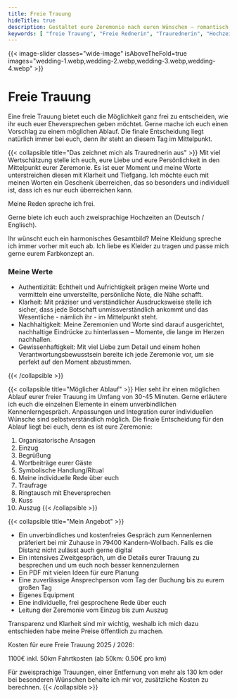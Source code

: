 ```yaml
---
title: Freie Trauung
hideTitle: true
description: Gestaltet eure Zeremonie nach euren Wünschen – romantisch, modern oder klassisch, aber immer einprägsam und einfühlsam.
keywords: [ "freie Trauung", "Freie Rednerin", "Traurednerin", "Hochzeit", "Schwarzwald", "Hochrhein", "Deutschschweiz", "Kaiserstuhl", "Freiburg", "individuelle Zeremonie", "romantische Trauung", "moderne Hochzeit", "emotional", "mit Herz", "Symbolische Handlung", "Traurede", "freies Sprechen", "Authentizität", "Nachhaltigkeit", "Gewissenhaftigkeit", "Klarheit"]
---
```


{{< image-slider classes="wide-image" isAboveTheFold=true images="wedding-1.webp,wedding-2.webp,wedding-3.webp,wedding-4.webp" >}}

# Freie Trauung

Eine freie Trauung bietet euch die Möglichkeit ganz frei zu entscheiden, wie ihr euch euer Eheversprechen geben möchtet.
Gerne mache ich euch einen Vorschlag zu einem möglichen Ablauf. Die finale
Entscheidung liegt natürlich immer bei euch, denn ihr steht an diesem Tag im Mittelpunkt.

{{< collapsible title="Das zeichnet mich als Traurednerin aus" >}}
Mit viel Wertschätzung stelle ich euch, eure Liebe und eure Persönlichkeit in den Mittelpunkt eurer Zeremonie. Es ist
euer Moment und meine Worte unterstreichen diesen mit Klarheit und Tiefgang.
Ich möchte euch mit meinen Worten ein Geschenk überreichen, das so besonders und individuell ist, dass ich es nur euch
überreichen kann.

Meine Reden spreche ich frei.

Gerne biete ich euch auch zweisprachige Hochzeiten an (Deutsch / Englisch).

Ihr wünscht euch ein harmonisches Gesamtbild? Meine Kleidung spreche ich immer vorher mit euch ab. Ich liebe es Kleider
zu tragen und passe mich gerne eurem Farbkonzept an.

<div class="highlight">
    <h3>Meine Werte</h3>
    <ul>
        <li>Authentizität: Echtheit und Aufrichtigkeit prägen meine Worte und vermitteln eine unverstellte, persönliche Note, die Nähe schafft.</li>
        <li>Klarheit: Mit präziser und verständlicher Ausdrucksweise stelle ich sicher, dass jede Botschaft unmissverständlich ankommt und das Wesentliche - nämlich ihr - im Mittelpunkt steht.</li>
        <li>Nachhaltigkeit: Meine Zeremonien und Worte sind darauf ausgerichtet, nachhaltige Eindrücke zu hinterlassen – Momente, die lange im Herzen nachhallen.</li>
        <li>Gewissenhaftigkeit: Mit viel Liebe zum Detail und einem hohen Verantwortungsbewusstsein bereite ich jede Zeremonie vor, um sie perfekt auf den Moment abzustimmen.</li>
    </ul>
</div>
{{< /collapsible >}}

{{< collapsible title="Möglicher Ablauf" >}}
Hier seht ihr einen möglichen Ablauf eurer freier Trauung im Umfang von 30-45 Minuten. Gerne erläutere ich euch die
einzelnen Elemente in einem unverbindlichen Kennenlerngespräch.
Anpassungen und Integration eurer individuellen Wünsche sind selbstverständlich möglich. Die finale Entscheidung für den
Ablauf liegt bei euch, denn es ist eure Zeremonie:

1. Organisatorische Ansagen
0. Einzug
0. Begrüßung
0. Wortbeiträge eurer Gäste
0. Symbolische Handlung/Ritual
0. Meine individuelle Rede über euch
0. Traufrage
0. Ringtausch mit Eheversprechen
0. Kuss
0. Auszug
   {{< /collapsible >}}

{{< collapsible title="Mein Angebot" >}}

- Ein unverbindliches und kostenfreies Gespräch zum Kennenlernen präferiert bei mir Zuhause in 79400 Kandern-Wollbach.
  Falls es die Distanz nicht zulässt auch gerne digital
- Ein intensives Zweitgespräch, um die Details eurer Trauung zu besprechen und um euch noch besser kennenzulernen
- Ein PDF mit vielen Ideen für eure Planung
- Eine zuverlässige Ansprechperson vom Tag der Buchung bis zu eurem großen Tag
- Eigenes Equipment
- Eine individuelle, frei gesprochene Rede über euch
- Leitung der Zeremonie vom Einzug bis zum Auszug

Transparenz und Klarheit sind mir wichtig, weshalb ich mich dazu entschieden habe meine Preise öffentlich zu machen.

<div class="highlight">
  <p>Kosten für eure Freie Trauung 2025 / 2026:</p>
  <p>1100€ inkl. 50km Fahrtkosten (ab 50km: 0.50€ pro km)</p>
</div>

Für zweisprachige Trauungen, einer Entfernung von mehr als 130 km oder bei besonderen Wünschen behalte ich mir vor,
zusätzliche Kosten zu berechnen.
{{< /collapsible >}}
